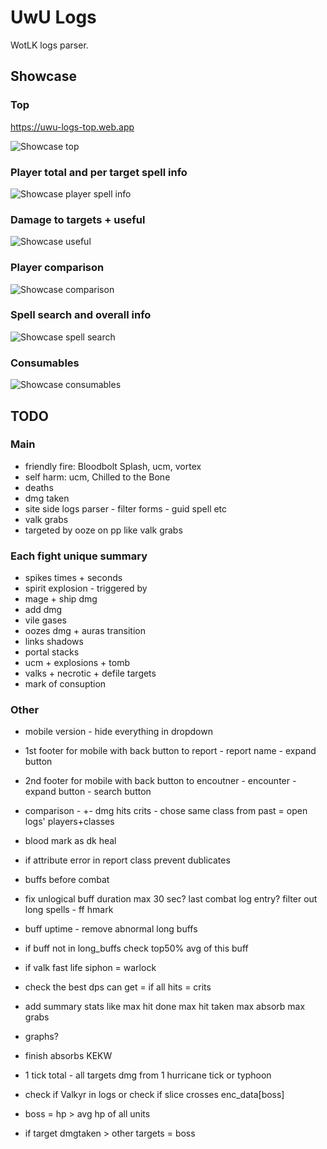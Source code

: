 # UwU Logs

WotLK logs parser.

## Showcase

### Top

<https://uwu-logs-top.web.app>

![Showcase top](https://raw.githubusercontent.com/Ridepad/uwu-logs/main/showcase/top.png)

### Player total and per target spell info

![Showcase player spell info](https://raw.githubusercontent.com/Ridepad/uwu-logs/main/showcase/spell_info.png)

### Damage to targets + useful

![Showcase useful](https://raw.githubusercontent.com/Ridepad/uwu-logs/main/showcase/useful.png)

### Player comparison

![Showcase comparison](https://raw.githubusercontent.com/Ridepad/uwu-logs/main/showcase/compare.png)

### Spell search and overall info

![Showcase spell search](https://raw.githubusercontent.com/Ridepad/uwu-logs/main/showcase/spells.png)

### Consumables

![Showcase consumables](https://raw.githubusercontent.com/Ridepad/uwu-logs/main/showcase/consume.png)

## TODO

### Main

- friendly fire: Bloodbolt Splash, ucm, vortex
- self harm: ucm, Chilled to the Bone
- deaths
- dmg taken
- site side logs parser - filter forms - guid spell etc
- valk grabs
- targeted by ooze on pp like valk grabs

### Each fight unique summary

- spikes times + seconds
- spirit explosion - triggered by
- mage + ship dmg
- add dmg
- vile gases
- oozes dmg + auras transition
- links shadows
- portal stacks
- ucm + explosions + tomb
- valks + necrotic + defile targets
- mark of consuption

### Other

- mobile version - hide everything in dropdown
- 1st footer for mobile with back button to report - report name - expand button
- 2nd footer for mobile with back button to encoutner - encounter - expand button - search button

- comparison  - +- dmg hits crits - chose same class from past = open logs' players+classes

- blood mark as dk heal
- if attribute error in report class prevent dublicates

- buffs before combat
- fix unlogical buff duration max 30 sec? last combat log entry? filter out long spells - ff hmark
- buff uptime - remove abnormal long buffs
- if buff not in long_buffs check top50% avg of this buff

- if valk fast life siphon = warlock
- check the best dps can get = if all hits = crits

- add summary stats like max hit done max hit taken max absorb max grabs
- graphs?
- finish absorbs KEKW
- 1 tick total - all targets dmg from 1 hurricane tick or typhoon

- check if Valkyr in logs or check if slice crosses enc_data[boss]

- boss = hp > avg hp of all units
- if target dmgtaken > other targets = boss
